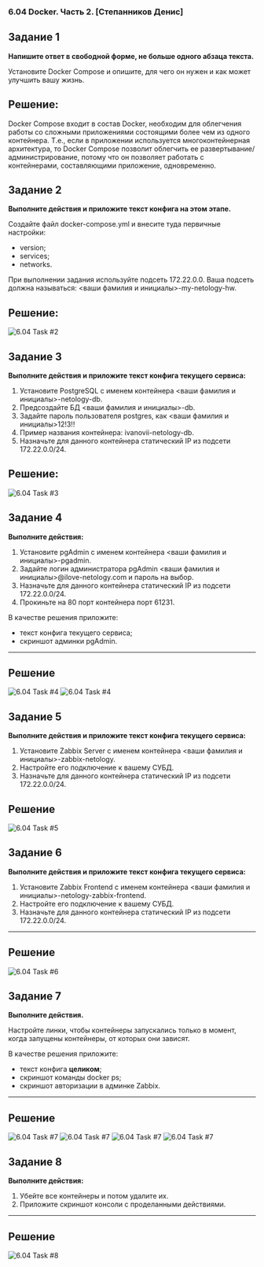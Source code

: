 ### 6.04 Docker. Часть 2. [Степанников Денис]
## Задание 1
**Напишите ответ в свободной форме, не больше одного абзаца текста.**

Установите Docker Compose и опишите, для чего он нужен и как может улучшить вашу жизнь.

## Решение:
Docker Compose входит в состав Docker, необходим для облегчения работы со сложными приложениями состоящими более чем из одного контейнера. Т.е., если в приложении используется многоконтейнерная архитектура, то Docker Compose позволит облегчить ее развертывание/администрирование, потому что он позволяет работать с контейнерами, составляющими приложение, одновременно.


## Задание 2
**Выполните действия и приложите текст конфига на этом этапе.** 

Создайте файл docker-compose.yml и внесите туда первичные настройки: 

 * version;
 * services;
 * networks.

При выполнении задания используйте подсеть 172.22.0.0.
Ваша подсеть должна называться: <ваши фамилия и инициалы>-my-netology-hw.


## Решение:
![6.04 Task #2](screenshots/6.04.2.png)


## Задание 3
**Выполните действия и приложите текст конфига текущего сервиса:** 

1. Установите PostgreSQL с именем контейнера <ваши фамилия и инициалы>-netology-db. 
2. Предсоздайте БД <ваши фамилия и инициалы>-db.
3. Задайте пароль пользователя postgres, как <ваши фамилия и инициалы>12!3!!
4. Пример названия контейнера: ivanovii-netology-db.
5. Назначьте для данного контейнера статический IP из подсети 172.22.0.0/24.


## Решение:
![6.04 Task #3](screenshots/6.04.3.png)


## Задание 4
**Выполните действия:**

1. Установите pgAdmin с именем контейнера <ваши фамилия и инициалы>-pgadmin. 
2. Задайте логин администратора pgAdmin <ваши фамилия и инициалы>@ilove-netology.com и пароль на выбор.
3. Назначьте для данного контейнера статический IP из подсети 172.22.0.0/24.
4. Прокиньте на 80 порт контейнера порт 61231.

В качестве решения приложите:

* текст конфига текущего сервиса;
* скриншот админки pgAdmin.

---

## Решение
![6.04 Task #4](screenshots/6.04.4-2.png)
![6.04 Task #4](screenshots/6.04.4.png)

## Задание 5
**Выполните действия и приложите текст конфига текущего сервиса:** 

1. Установите Zabbix Server с именем контейнера <ваши фамилия и инициалы>-zabbix-netology. 
2. Настройте его подключение к вашему СУБД.
3. Назначьте для данного контейнера статический IP из подсети 172.22.0.0/24.

## Решение
![6.04 Task #5](screenshots/6.04.5-1.png)


## Задание 6
**Выполните действия и приложите текст конфига текущего сервиса:** 

1. Установите Zabbix Frontend с именем контейнера <ваши фамилия и инициалы>-netology-zabbix-frontend. 
2. Настройте его подключение к вашему СУБД.
3. Назначьте для данного контейнера статический IP из подсети 172.22.0.0/24.

---

## Решение
![6.04 Task #6](screenshots/6.04.6-1.png)


## Задание 7

**Выполните действия.**

Настройте линки, чтобы контейнеры запускались только в момент, когда запущены контейнеры, от которых они зависят.

В качестве решения приложите:

* текст конфига **целиком**;
* скриншот команды docker ps;
* скриншот авторизации в админке Zabbix.

---

## Решение
![6.04 Task #7](screenshots/6.04.7-1.png)
![6.04 Task #7](screenshots/6.04.7-2.png)
![6.04 Task #7](screenshots/6.04.7-3.png)
![6.04 Task #7](screenshots/6.04.7-4.png)


## Задание 8
**Выполните действия:** 

1. Убейте все контейнеры и потом удалите их.
1. Приложите скриншот консоли с проделанными действиями.

---

## Решение
![6.04 Task #8](screenshots/6.04.8.png)